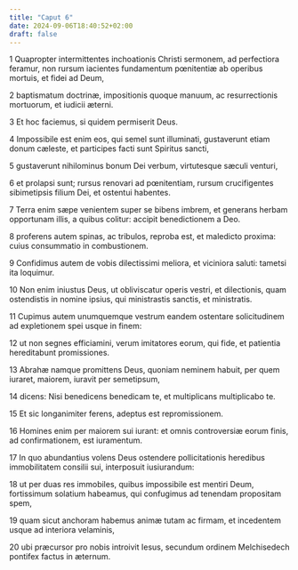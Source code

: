```yaml
---
title: "Caput 6"
date: 2024-09-06T18:40:52+02:00
draft: false
---
```




1 Quapropter intermittentes inchoationis Christi sermonem, ad perfectiora feramur, non rursum iacientes fundamentum pœnitentiæ ab operibus mortuis, et fidei ad Deum,

2 baptismatum doctrinæ, impositionis quoque manuum, ac resurrectionis mortuorum, et iudicii æterni.

3 Et hoc faciemus, si quidem permiserit Deus.

4 Impossibile est enim eos, qui semel sunt illuminati, gustaverunt etiam donum cæleste, et participes facti sunt Spiritus sancti,

5 gustaverunt nihilominus bonum Dei verbum, virtutesque sæculi venturi,

6 et prolapsi sunt; rursus renovari ad pœnitentiam, rursum crucifigentes sibimetipsis filium Dei, et ostentui habentes.

7 Terra enim sæpe venientem super se bibens imbrem, et generans herbam opportunam illis, a quibus colitur: accipit benedictionem a Deo.

8 proferens autem spinas, ac tribulos, reproba est, et maledicto proxima: cuius consummatio in combustionem.

9 Confidimus autem de vobis dilectissimi meliora, et viciniora saluti: tametsi ita loquimur.

10 Non enim iniustus Deus, ut obliviscatur operis vestri, et dilectionis, quam ostendistis in nomine ipsius, qui ministrastis sanctis, et ministratis.

11 Cupimus autem unumquemque vestrum eandem ostentare solicitudinem ad expletionem spei usque in finem:

12 ut non segnes efficiamini, verum imitatores eorum, qui fide, et patientia hereditabunt promissiones.

13 Abrahæ namque promittens Deus, quoniam neminem habuit, per quem iuraret, maiorem, iuravit per semetipsum,

14 dicens: Nisi benedicens benedicam te, et multiplicans multiplicabo te.

15 Et sic longanimiter ferens, adeptus est repromissionem.

16 Homines enim per maiorem sui iurant: et omnis controversiæ eorum finis, ad confirmationem, est iuramentum.

17 In quo abundantius volens Deus ostendere pollicitationis heredibus immobilitatem consilii sui, interposuit iusiurandum:

18 ut per duas res immobiles, quibus impossibile est mentiri Deum, fortissimum solatium habeamus, qui confugimus ad tenendam propositam spem,

19 quam sicut anchoram habemus animæ tutam ac firmam, et incedentem usque ad interiora velaminis,

20 ubi præcursor pro nobis introivit Iesus, secundum ordinem Melchisedech pontifex factus in æternum.

